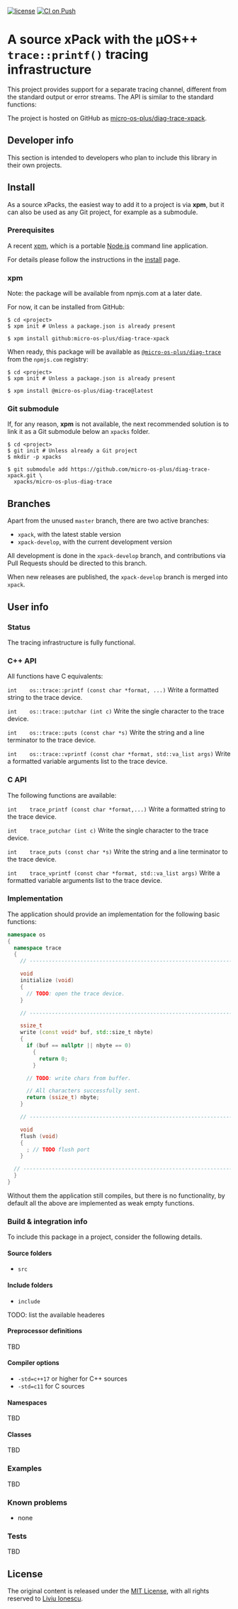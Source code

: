 [![license](https://img.shields.io/github/license/micro-os-plus/diag-trace-xpack)](https://github.com/micro-os-plus/diag-trace-xpack/blob/xpack/LICENSE)
[![CI on Push](https://github.com/micro-os-plus/diag-trace-xpack/workflows/CI%20on%20Push/badge.svg)](https://github.com/micro-os-plus/diag-trace-xpack/actions?query=workflow%3A%22CI+on+Push%22)

# A source xPack with the µOS++ `trace::printf()` tracing infrastructure

This project provides support for a separate tracing channel, different
from the standard output or error streams. The API is similar to the
standard functions:

The project is hosted on GitHub as
[micro-os-plus/diag-trace-xpack](https://github.com/micro-os-plus/diag-trace-xpack).

## Developer info

This section is intended to developers who plan to include this library
in their own projects.

## Install

As a source xPacks, the easiest way to add it to a project is via **xpm**,
but it can also be used as any Git project, for example as a submodule.

### Prerequisites

A recent [xpm](https://xpack.github.io/xpm/),
which is a portable [Node.js](https://nodejs.org/) command line application.

For details please follow the instructions in the
[install](https://xpack.github.io/install/) page.

### xpm

Note: the package will be available from npmjs.com at a later date.

For now, it can be installed from GitHub:

```console
$ cd <project>
$ xpm init # Unless a package.json is already present

$ xpm install github:micro-os-plus/diag-trace-xpack
```

When ready, this package will be available as
[`@micro-os-plus/diag-trace`](https://www.npmjs.com/package/@micro-os-plus/diag-trace)
from the `npmjs.com` registry:

```console
$ cd <project>
$ xpm init # Unless a package.json is already present

$ xpm install @micro-os-plus/diag-trace@latest
```

### Git submodule

If, for any reason, **xpm** is not available, the next recommended
solution is to link it as a Git submodule below an `xpacks` folder.

```console
$ cd <project>
$ git init # Unless already a Git project
$ mkdir -p xpacks

$ git submodule add https://github.com/micro-os-plus/diag-trace-xpack.git \
  xpacks/micro-os-plus-diag-trace
```

## Branches

Apart from the unused `master` branch, there are two active branches:

- `xpack`, with the latest stable version
- `xpack-develop`, with the current development version

All development is done in the `xpack-develop` branch, and contributions via
Pull Requests should be directed to this branch.

When new releases are published, the `xpack-develop` branch is merged
into `xpack`.

## User info

### Status

The tracing infrastructure is fully functional.

### C++ API

All functions have C equivalents:

`int 	os::trace::printf (const char *format, ...)`
 Write a formatted string to the trace device.

`int 	os::trace::putchar (int c)`
 Write the single character to the trace device.

`int 	os::trace::puts (const char *s)`
 Write the string and a line terminator to the trace device.

`int 	os::trace::vprintf (const char *format, std::va_list args)`
 Write a formatted variable arguments list to the trace device.

### C API

The following functions are available:

`int 	trace_printf (const char *format,...)`
 Write a formatted string to the trace device.

`int 	trace_putchar (int c)`
 Write the single character to the trace device.

`int 	trace_puts (const char *s)`
 Write the string and a line terminator to the trace device.

`int 	trace_vprintf (const char *format, std::va_list args)`
 Write a formatted variable arguments list to the trace device.

### Implementation

The application should provide an implementation for the following
basic functions:

```c++
namespace os
{
  namespace trace
  {
    // ------------------------------------------------------------------------

    void
    initialize (void)
    {
      // TODO: open the trace device.
    }

    // ------------------------------------------------------------------------

    ssize_t
    write (const void* buf, std::size_t nbyte)
    {
      if (buf == nullptr || nbyte == 0)
        {
          return 0;
        }

      // TODO: write chars from buffer.

      // All characters successfully sent.
      return (ssize_t) nbyte;
    }

    // ------------------------------------------------------------------------

    void
    flush (void)
    {
      ; // TODO flush port
    }

  // --------------------------------------------------------------------------
  }
}
```

Without them the application still compiles, but there is no
functionality, by default all the above are implemented as weak
empty functions.

### Build & integration info

To include this package in a project, consider the following details.

#### Source folders

- `src`

#### Include folders

- `include`

TODO: list the available headeres

#### Preprocessor definitions

TBD

#### Compiler options

- `-std=c++17` or higher for C++ sources
- `-std=c11` for C sources

#### Namespaces

TBD

#### Classes

TBD

### Examples

TBD

### Known problems

- none

### Tests

TBD

## License

The original content is released under the
[MIT License](https://opensource.org/licenses/MIT/),
with all rights reserved to
[Liviu Ionescu](https://github.com/ilg-ul/).
